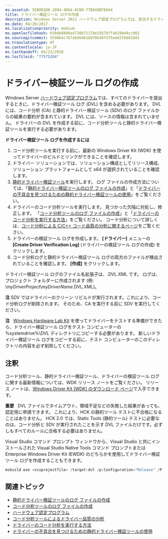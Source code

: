 ```yaml
---
ms.assetid: 5EB802D0-1894-4D64-ACB0-77B848B7E644
title: ドライバー検証ツール ログの作成
description: Windows Server 2012 ハードウェア認定プログラムでは、該当するドライバーを提出するときに、ドライバー検証ツール ログ (DVL) を含める必要があります。
ms.date: 04/20/2017
ms.localizationpriority: medium
ms.openlocfilehash: 630db8890a4710b71178e3357bffa819bd4cc902
ms.sourcegitcommit: 5598b4c767ab56461b976b49fd75e4e5fb6018d2
ms.translationtype: HT
ms.contentlocale: ja-JP
ms.lasthandoff: 04/23/2020
ms.locfileid: "77575204"
---
```

# <a name="creating-a-driver-verification-log"></a>ドライバー検証ツール ログの作成

Windows Server [ハードウェア認定プログラム](https://docs.microsoft.com/windows-hardware/design/compatibility/)では、すべてのドライバーを提出するときに、ドライバー検証ツール ログ (DVL) を含める必要があります。 DVL には、コード分析 (CA) と静的ドライバー検証ツール (SDV) のログ ファイルからの結果の要約が含まれています。 DVL には、ソースの情報は含まれていません。 ドライバーの DVL を作成する前に、コード分析ツールと静的ドライバー検証ツールを実行する必要があります。

**ドライバー検証ツール ログを作成するには**

1.  コード分析ツールを実行する前に、最新の Windows Driver Kit (WDK) を使ってドライバーのビルドとリンクができることを確認します。
2.  ドライバー ソリューションでは、ソリューション構成としてリリース構成、ソリューション プラットフォームとして x64 が選択されていることを確認します。
3.  [静的ドライバー検証ツール](https://docs.microsoft.com/windows-hardware/drivers/devtest/static-driver-verifier)を実行します。 ログ ファイルの作成方法については、「[静的ドライバー検証ツールのログ ファイルの作成](creating-a-log-file-for-static-driver-verifier.md)」と「[ドライバーの不具合を見つけるための静的ドライバー検証ツールの使用](https://docs.microsoft.com/windows-hardware/drivers/devtest/using-static-driver-verifier-to-find-defects-in-drivers)」をご覧ください。
4.  ドライバーのコード分析ツールを実行します。 見つかった欠陥に対処し、修正します。 「[コード分析ツールのログ ファイルの作成](creating-a-log-file-for-the-code-analysis-tool.md)」と「[ドライバーのコード分析を実行する方法](https://docs.microsoft.com/windows-hardware/drivers/devtest/how-to-run-code-analysis-for-drivers)」をご覧ください。 コード分析について詳しくは、[コード分析による C/C++ コード品質の分析に関するページ](https://go.microsoft.com/fwlink/p/?linkid=226836)をご覧ください。
5.  ドライバーの検証ツール ログを作成します。 **[ドライバー]** メニューの **[Create Driver Verification Log]** (ドライバーの検証ツール ログの作成) をクリックします。
6.  コード分析ログと静的ドライバー検証ツール ログの両方のファイルが検出されていることを確認します。 **[作成]** をクリックします。

ドライバー検証ツール ログのファイル名拡張子は、.DVL.XML です。 ログは、プロジェクト フォルダーに作成されます (例: \\*myDriverProject*\\*myDriverName*.DVL.XML)。

**注**  SDV ではドライバーのクリーン リビルドが実行されます。これにより、コード分析ログが削除されます。  そのため、CA を実行する前に SDV を実行してください。

**注**   [Windows Hardware Lab Kit](https://docs.microsoft.com/windows-hardware/test/hlk/) を使ってドライバーをテストする準備ができたら、ドライバー検証ツール ログをテスト コンピューターの %systemdrive%\\DVL ディレクトリにコピーする必要があります。 新しいドライバー検証ツール ログをコピーする前に、テスト コンピューターのこのディレクトリの内容を必ず削除してください。

 

## <a name="span-idremarksspanspan-idremarksspanspan-idremarksspanremarks"></a><span id="Remarks"></span><span id="remarks"></span><span id="REMARKS"></span>注釈


コード分析ツール、静的ドライバー検証ツール、ドライバーの検証ツール ログに関する最新情報については、WDK リリース ノートをご覧ください。 リリース ノートは、[Windows Driver Kit (WDK) のダウンロード ページ](https://go.microsoft.com/fwlink/p/?linkid=254897)で入手できます。

**重要**   DVL ファイルでタイムアウト、領域不足などの失敗した結果があっても、認定用に申請できます。 これにより、HCK の静的ツール テストに不合格になることはありません。 HCK 2.0 では、Static Tools (静的ツール) テストに必要なのは、コード分析と SDV が実行されたことを示す DVL ファイルだけです。必ずしもすべてのルールに合格する必要はありません。

 

Visual Studio コマンド プロンプト ウィンドウから、Visual Studio と共にインストールされた Visual Studio Native Tools コマンド プロンプトまたは Enterprise Windows Driver Kit (EWDK) のどちらかを使用してドライバー検証ツール ログを作成することもできます。

```cpp
msbuild.exe <vcxprojectfile> /target:dvl /p:Configuration="Release" /P:Platform=x64
```

## <a name="span-idrelated_topicsspanrelated-topics"></a><span id="related_topics"></span>関連トピック


* [静的ドライバー検証ツールのログ ファイルの作成](creating-a-log-file-for-static-driver-verifier.md)
* [コード分析ツールのログ ファイルの作成](creating-a-log-file-for-the-code-analysis-tool.md)
* [ハードウェア認定プログラム](https://go.microsoft.com/fwlink/p/?linkid=227016)
* [コード分析ツールによるドライバー品質の分析](analyzing-driver-quality-by-using-code-analysis-tools.md)
* [ドライバーのコード分析を実行する方法](https://docs.microsoft.com/windows-hardware/drivers/devtest/how-to-run-code-analysis-for-drivers)
* [ドライバーの不具合を見つけるための静的ドライバー検証ツールの使用](https://docs.microsoft.com/windows-hardware/drivers/devtest/using-static-driver-verifier-to-find-defects-in-drivers)
 

 






